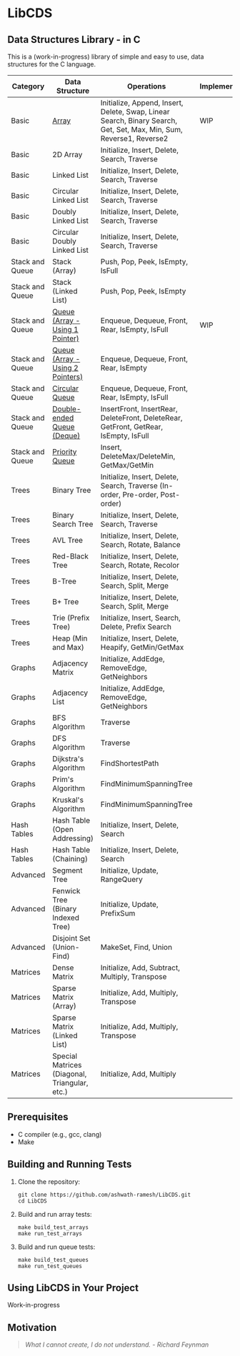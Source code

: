 # LibCDS

## Data Structures Library - in C

This is a (work-in-progress) library of simple and easy to use, data structures for the C language.

| Category        | Data Structure                                    | Operations                                                                                                          | Implemented |
| --------------- | ------------------------------------------------- | ------------------------------------------------------------------------------------------------------------------- | ----------- |
| Basic           | [Array](docs/arrays.md)                           | Initialize, Append, Insert, Delete, Swap, Linear Search, Binary Search, Get, Set, Max, Min, Sum, Reverse1, Reverse2 | WIP         |
| Basic           | 2D Array                                          | Initialize, Insert, Delete, Search, Traverse                                                                        |             |
| Basic           | Linked List                                       | Initialize, Insert, Delete, Search, Traverse                                                                        |             |
| Basic           | Circular Linked List                              | Initialize, Insert, Delete, Search, Traverse                                                                        |             |
| Basic           | Doubly Linked List                                | Initialize, Insert, Delete, Search, Traverse                                                                        |             |
| Basic           | Circular Doubly Linked List                       | Initialize, Insert, Delete, Search, Traverse                                                                        |             |
| Stack and Queue | Stack (Array)                                     | Push, Pop, Peek, IsEmpty, IsFull                                                                                    |             |
| Stack and Queue | Stack (Linked List)                               | Push, Pop, Peek, IsEmpty                                                                                            |             |
| Stack and Queue | [Queue (Array - Using 1 Pointer)](docs/queue.md)  | Enqueue, Dequeue, Front, Rear, IsEmpty, IsFull                                                                      | WIP         |
| Stack and Queue | [Queue (Array - Using 2 Pointers)](docs/queue.md) | Enqueue, Dequeue, Front, Rear, IsEmpty                                                                              |             |
| Stack and Queue | [Circular Queue](docs/queue.md)                   | Enqueue, Dequeue, Front, Rear, IsEmpty, IsFull                                                                      |             |
| Stack and Queue | [Double-ended Queue (Deque)](docs/queue.md)       | InsertFront, InsertRear, DeleteFront, DeleteRear, GetFront, GetRear, IsEmpty, IsFull                                |             |
| Stack and Queue | [Priority Queue](docs/queue.md)                   | Insert, DeleteMax/DeleteMin, GetMax/GetMin                                                                          |             |
| Trees           | Binary Tree                                       | Initialize, Insert, Delete, Search, Traverse (In-order, Pre-order, Post-order)                                      |             |
| Trees           | Binary Search Tree                                | Initialize, Insert, Delete, Search, Traverse                                                                        |             |
| Trees           | AVL Tree                                          | Initialize, Insert, Delete, Search, Rotate, Balance                                                                 |             |
| Trees           | Red-Black Tree                                    | Initialize, Insert, Delete, Search, Rotate, Recolor                                                                 |             |
| Trees           | B-Tree                                            | Initialize, Insert, Delete, Search, Split, Merge                                                                    |             |
| Trees           | B+ Tree                                           | Initialize, Insert, Delete, Search, Split, Merge                                                                    |             |
| Trees           | Trie (Prefix Tree)                                | Initialize, Insert, Search, Delete, Prefix Search                                                                   |             |
| Trees           | Heap (Min and Max)                                | Initialize, Insert, Delete, Heapify, GetMin/GetMax                                                                  |             |
| Graphs          | Adjacency Matrix                                  | Initialize, AddEdge, RemoveEdge, GetNeighbors                                                                       |             |
| Graphs          | Adjacency List                                    | Initialize, AddEdge, RemoveEdge, GetNeighbors                                                                       |             |
| Graphs          | BFS Algorithm                                     | Traverse                                                                                                            |             |
| Graphs          | DFS Algorithm                                     | Traverse                                                                                                            |             |
| Graphs          | Dijkstra's Algorithm                              | FindShortestPath                                                                                                    |             |
| Graphs          | Prim's Algorithm                                  | FindMinimumSpanningTree                                                                                             |             |
| Graphs          | Kruskal's Algorithm                               | FindMinimumSpanningTree                                                                                             |             |
| Hash Tables     | Hash Table (Open Addressing)                      | Initialize, Insert, Delete, Search                                                                                  |             |
| Hash Tables     | Hash Table (Chaining)                             | Initialize, Insert, Delete, Search                                                                                  |             |
| Advanced        | Segment Tree                                      | Initialize, Update, RangeQuery                                                                                      |             |
| Advanced        | Fenwick Tree (Binary Indexed Tree)                | Initialize, Update, PrefixSum                                                                                       |             |
| Advanced        | Disjoint Set (Union-Find)                         | MakeSet, Find, Union                                                                                                |             |
| Matrices        | Dense Matrix                                      | Initialize, Add, Subtract, Multiply, Transpose                                                                      |             |
| Matrices        | Sparse Matrix (Array)                             | Initialize, Add, Multiply, Transpose                                                                                |             |
| Matrices        | Sparse Matrix (Linked List)                       | Initialize, Add, Multiply, Transpose                                                                                |             |
| Matrices        | Special Matrices (Diagonal, Triangular, etc.)     | Initialize, Add, Multiply                                                                                           |             |

## Prerequisites

- C compiler (e.g., gcc, clang)
- Make

## Building and Running Tests

1. Clone the repository:

   ```
   git clone https://github.com/ashwath-ramesh/LibCDS.git
   cd LibCDS
   ```

2. Build and run array tests:

   ```
   make build_test_arrays
   make run_test_arrays
   ```

3. Build and run queue tests:
   ```
   make build_test_queues
   make run_test_queues
   ```

## Using LibCDS in Your Project

Work-in-progress

## Motivation

> _What I cannot create, I do not understand. - Richard Feynman_
